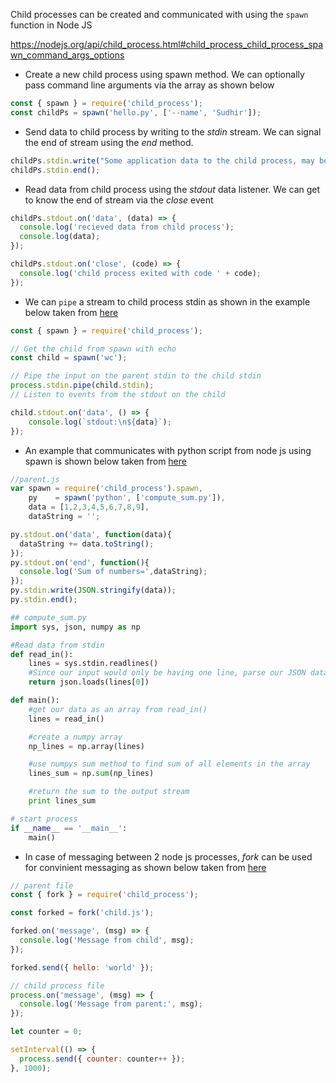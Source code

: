 Child processes can be created and communicated with using the ```spawn``` function in Node JS

https://nodejs.org/api/child_process.html#child_process_child_process_spawn_command_args_options

* Create a new child process using spawn method. We can optionally pass command line arguments via the array as shown below
```js
const { spawn } = require('child_process');
const childPs = spawn('hello.py', ['--name', 'Sudhir']);
```

* Send data to child process by writing to the *stdin* stream. We can signal the end of stream using the *end* method.
```js
childPs.stdin.write("Some application data to the child process, may be json")
childPs.stdin.end();
```

* Read data from child process using the *stdout* data listener. We can get to know the end of stream via the *close* event
```js
childPs.stdout.on('data', (data) => {
  console.log('recieved data from child process');
  console.log(data);
});

childPs.stdout.on('close', (code) => {
  console.log('child process exited with code ' + code);
});
```

* We can ```pipe``` a stream to child process stdin as shown in the example below taken from [here](https://blog.cloudboost.io/node-js-child-process-spawn-178eaaf8e1f9)
```js
const { spawn } = require('child_process');

// Get the child from spawn with echo 
const child = spawn('wc');

// Pipe the input on the parent stdin to the child stdin
process.stdin.pipe(child.stdin);
// Listen to events from the stdout on the child

child.stdout.on('data', () => {
    console.log(`stdout:\n${data}`);
});
```

* An example that communicates with python script from node js using spawn is shown below taken from [here](https://www.sohamkamani.com/blog/2015/08/21/python-nodejs-comm/)
```js
//parent.js
var spawn = require('child_process').spawn,
    py    = spawn('python', ['compute_sum.py']),
    data = [1,2,3,4,5,6,7,8,9],
    dataString = '';

py.stdout.on('data', function(data){
  dataString += data.toString();
});
py.stdout.on('end', function(){
  console.log('Sum of numbers=',dataString);
});
py.stdin.write(JSON.stringify(data));
py.stdin.end();
```

```py
## compute_sum.py
import sys, json, numpy as np

#Read data from stdin
def read_in():
    lines = sys.stdin.readlines()
    #Since our input would only be having one line, parse our JSON data from that
    return json.loads(lines[0])

def main():
    #get our data as an array from read_in()
    lines = read_in()

    #create a numpy array
    np_lines = np.array(lines)

    #use numpys sum method to find sum of all elements in the array
    lines_sum = np.sum(np_lines)

    #return the sum to the output stream
    print lines_sum

# start process
if __name__ == '__main__':
    main()
```

* In case of messaging between 2 node js processes, *fork* can be used for convinient messaging as shown below taken from [here](https://www.freecodecamp.org/news/node-js-child-processes-everything-you-need-to-know-e69498fe970a/)
```js
// parent file
const { fork } = require('child_process');

const forked = fork('child.js');

forked.on('message', (msg) => {
  console.log('Message from child', msg);
});

forked.send({ hello: 'world' });
```

```js
// child process file
process.on('message', (msg) => {
  console.log('Message from parent:', msg);
});

let counter = 0;

setInterval(() => {
  process.send({ counter: counter++ });
}, 1000);
```
